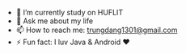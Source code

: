 
- 🔭 I’m currently study on HUFLIT
- 💬 Ask me about my life 
- 📫 How to reach me: trungdang1301@gmail.com
- ⚡ Fun fact: I luv Java & Android :heart:

